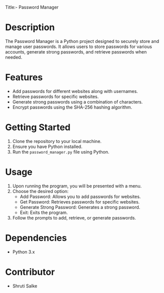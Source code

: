 
Title:- Password Manager

# Description
The Password Manager is a Python project designed to securely store and manage user passwords. It allows users to store passwords for various accounts, generate strong passwords, and retrieve passwords when needed.

# Features
- Add passwords for different websites along with usernames.
- Retrieve passwords for specific websites.
- Generate strong passwords using a combination of characters.
- Encrypt passwords using the SHA-256 hashing algorithm.

# Getting Started
1. Clone the repository to your local machine.
2. Ensure you have Python installed.
3. Run the `password_manager.py` file using Python.

# Usage
1. Upon running the program, you will be presented with a menu.
2. Choose the desired option:
   - Add Password: Allows you to add passwords for websites.
   - Get Password: Retrieves passwords for specific websites.
   - Generate Strong Password: Generates a strong password.
   - Exit: Exits the program.
3. Follow the prompts to add, retrieve, or generate passwords.

# Dependencies
- Python 3.x

# Contributor
- Shruti Salke

